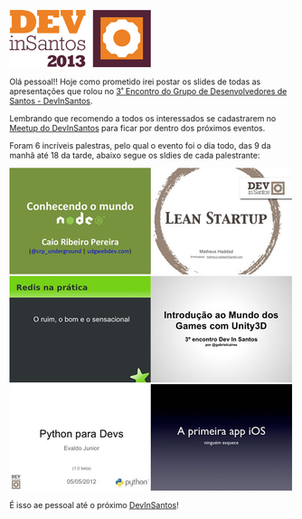 [![DevInSantos](/images/devinsantos.png "DevInSantos")](http://www.meetup.com/devinsantos/ "DevInSantos")

Olá pessoal!! Hoje como prometido irei postar os slides de todas as apresentações que rolou no [3˚ Encontro do Grupo de Desenvolvedores de Santos - DevInSantos](http://www.meetup.com/devinsantos/events/58256142/ "DevInSantos").

Lembrando que recomendo a todos os interessados se cadastrarem no [Meetup do DevInSantos](http://www.meetup.com/devinsantos/ "DevInSantos") para ficar por dentro dos próximos eventos.

Foram 6 incríveis palestras, pelo qual o evento foi o dia todo, das 9 da manhã até 18 da tarde, abaixo segue os sldies de cada palestrante:

[![Conhecendo o mundo Node.js](/images/conhecendo-mundo-nodejs.jpg "Conhecendo o mundo Node.js")](https://speakerdeck.com/caioribeiropereira/conhecendo-o-mundo-node-dot-js "Conhecendo mundo Node.js")[![Lean startup](/images/lean-startup.jpg "Lean startup")](http://www.slideshare.net/mhaddad/lean-startup-dev-in-santos "Lean startup")[![Redis na Prática](/images/redis-na-pratica.jpg "Redis na Prática")](http://www.slideshare.net/timotta/redis-na-prtica "Redis na Prática")[![Unity3d](/images/unity3d.jpg "Unity3d")](http://www.slideshare.net/gabrielcairesmar/unity3d-dev-in-12822241 "Unity3d")[![Python para devs](/images/python-para-devs.jpg "Python para devs")](http://www.slideshare.net/InFog/python-para-devs "Python para devs")[![A primeira app iOS (a gente não esquece)](/images/a-primeira-app-ios.jpg "A primeira app iOS (a gente não esquece)")](http://www.slideshare.net/RicardoValeriano/a-primeira-app-ios-a-gente-no-esquece "A primeira app iOS (a gente não esquece)")

É isso ae pessoal até o próximo [DevInSantos](http://www.meetup.com/devinsantos/ "DevInSantos")!